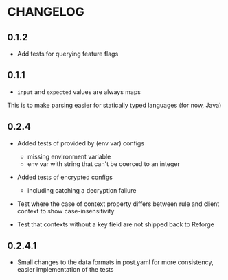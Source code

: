 # CHANGELOG

## 0.1.2

- Add tests for querying feature flags

## 0.1.1

- `input` and `expected` values are always maps

This is to make parsing easier for statically typed languages (for now, Java)

## 0.2.4

- Added tests of provided by (env var) configs
  - missing environment variable
  - env var with string that can't be coerced to an integer

- Added tests of encrypted configs
  - including catching a decryption failure
- Test where the case of context property differs between rule and client context to show
  case-insensitivity
- Test that contexts without a key field are not shipped back to Reforge

## 0.2.4.1

- Small changes to the data formats in post.yaml for more consistency, easier implementation of the
  tests
